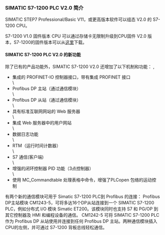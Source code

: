 ### SIMATIC S7-1200 PLC V2.0 简介

SIMATIC STEP7 Professional/Basic V11，或更高版本软件可以组态 V2.0 的
S7-1200 CPU。

S7-1200 V1.0 固件版本 CPU 可以通过存储卡无限制升级到CPU固件 V2.0
版本，S7-1200的固件版本可以从[这里](../../01-resource/08-online_download.htm#firm)下载。

#### SIMATIC S7-1200 PLC V2.0 的新功能

除了已有的产品功能外，SIMATIC S7-1200 V2.0 还增加了以下机制和功能： ,

-   集成的 PROFINET-IO 控制器接口，带有集成 PROFINET 接口\
    \
-   Profibus DP 主站（通过通信模块）\
    \
-   Profibus DP 从站（通过通信模块）\
    \
-   具有标准互联网网站的 Web 服务器\
    \
-   集成 Web 服务器中的用户网站\
    \
-   数据日志功能\
    \
-   RTM（运行时间计数器）\
    \
-   S7 通信(客户端)\
    \
-   增强的闭环控制器 PID 功能（3点控制器）\
    \
-   使用 MC_Commandtable 处理表格中命令，增强了PLCopen 包络的运动控制

有两个新的通信模块可用于 Simatic S7-1200 PLC到 Profibus 的连接：
Profibus DP主站模块 CM1243-5，可将多达16个DP从站连接到一个 SIMATIC
S7-1200 PLC，例如分布式 I/O 模块 Simatic ET200。该模块同时也支持 S7 和
PG/OP 到其它控制器及 HMI 和编程设备的通信。 CM1242-5 可将 SIMATIC
S7-1200 PLC 作为 Profibus DP 从站使用并连接到任何 Profibus DP
主站。两种通信模块插入CPU的左侧，并可通过 S7-1200 背板总线轻松通信。
